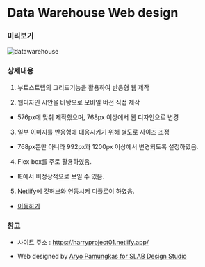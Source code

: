 # Data Warehouse Web design

### 미리보기
![datawarehouse](https://user-images.githubusercontent.com/71266602/98550864-f6e22800-22df-11eb-9bc0-e2939f402324.gif)
### 상세내용
1. 부트스트랩의 그리드기능을 활용하여 반응형 웹 제작

2. 웹디자인 시안을 바탕으로 모바일 버전 직접 제작
- 576px에 맞춰 제작했으며, 768px 이상에서 웹 디자인으로 변경

3. 일부 이미지를 반응형에 대응시키기 위해 별도로 사이즈 조정
- 768px뿐만 아니라 992px과 1200px 이상에서 변경되도록 설정하였음.

4. Flex box를 주로 활용하였음.
- IE에서 비정상적으로 보일 수 있음.

5. Netlify에 깃허브와 연동시켜 디플로이 하였음.
- [이동하기](https://harryproject01.netlify.app/)

### 참고
- 사이트 주소 : https://harryproject01.netlify.app/

- Web designed by [Aryo Pamungkas for SLAB Design Studio](https://dribbble.com/shots/10058339-FIGMA-FREEBIES-Data-warehouse-homepage)

